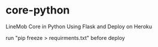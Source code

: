 # core-python
LineMob Core in Python
Using Flask and Deploy on Heroku

run "pip freeze > requirments.txt" before deploy